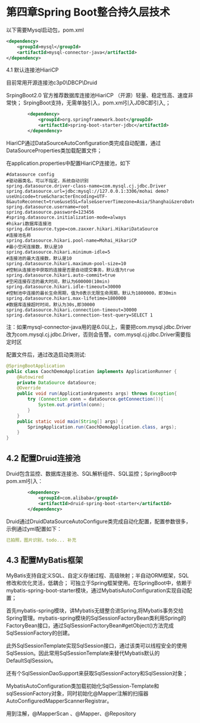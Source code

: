 # 第四章Spring Boot整合持久层技术

以下需要Mysql启动包，pom.xml

```xml
<dependency>
    <groupId>mysql</groupId>
    <artifactId>mysql-connector-java</artifactId>
</dependency>
```

4.1 默认连接池HiariCP

目前常用开源连接池c3p0\DBCP\Druid

SrpingBoot2.0 官方推荐数据库连接池HiariCP （开源）轻量、稳定性高、速度非常快；
SrpingBoot支持，无需单独引入，pom.xml引入JDBC即引入,；
```xml
        <dependency>
            <groupId>org.springframework.boot</groupId>
            <artifactId>spring-boot-starter-jdbc</artifactId>
        </dependency>
```
HiariCP通过DataSourceAutoConfiguration类完成自动配置，通过DataSourceProperties类加载配置文件；

在application.properties中配置HiariCP连接池，如下

```properties
#datasource config
#驱动器类名，可以不指定，系统自动识别
spring.datasource.driver-class-name=com.mysql.cj.jdbc.Driver
spring.datasource.url=jdbc:mysql://127.0.0.1:3306/mohai demo?useUnicode=true&characterEncoding=UTF-8&autoReconnect=true&useSSL=false&serverTimezone=Asia/Shanghai&zeroDateTimeBehavior=convertToNull
spring.datasource.username=root
spring.datasource.password=123456
#spring.datasource.initialization-mode=always
#hikari数据库连接池
spring.datasource.type=com.zaxxer.hikari.HikariDataSource
#连接池名称
spring.datasource.hikari.pool-name=Mohai_HikariCP
#最小空闲连接数，默认是10
spring.datasource.hikari.minimum-idle=5
#连接池的最大连接数，默认是10
spring.datasource.hikari.maximum-pool-size=10
#控制从连接池中获取的连接是否是自动提交事务，默认值为true
spring.datasource.hikari.auto-commit=true
#空闲连接存活的最大时间，默认为600000(10min)
spring.datasource.hikari.idle-timeout=30000
#控制池中连接的最长生命周期，值为0表示无限生命周期，默认为1800000，即30min
spring.datasource.hikari.max-lifetime=1800000
#数据库连接超时时间，默认为30s,即30000
spring.datasource.hikari.connection-timeout=30000
spring.datasource.hikari.connection-test-query=SELECT 1
```
注：如果mysql-connector-java用的是6.0以上，需要把com.mysql.jdbc.Driver改为com.mysql.cj.jdbc.Driver，否则会告警。com.mysql.cj.jdbc.Driver需要指定时区

配置文件后，通过改造启动类测试:
```java
@SpringBootApplication
public class CaochDemoApplication implements ApplicationRunner {
    @Autowired
    private DataSource dataSource;
    @Override
    public void run(ApplicationArguments args) throws Exception{
        try (Connection conn = dataSource.getConnection()){
            System.out.println(conn);
        }
    }
    public static void main(String[] args) {
        SpringApplication.run(CaochDemoApplication.class, args);
    }
}
```

## 4.2 配置Druid连接池

Druid包含监控、数据库连接池、SQL解析组件、SQL监控；SpringBoot中pom.xml引入：

```xml
        <dependency>
            <groupId>com.alibaba</groupId>
            <artifactId>druid-spring-boot-starter</artifactId>
        </dependency>
```
Druid通过DruidDataSourceAutoConfigure类完成自动化配置，配置参数很多，示例通过yml配置如下：

```yml
已拍照，图片识别，todo... 补充
```

## 4.3 配置MyBatis框架
MyBatis支持自定义SQL、自定义存储过程、高级映射；半自动ORM框架，SQL修改和优化灵活，低耦合；
可独立于Spring框架使用。在SpringBoot中，依赖于mybatis-spring-boot-starter模块，通过MybatisAutoConfiguration实现自动配置；

首先mybatis-spring模块，讲Mybatis无缝整合进Spring,将Mybatis事务交给Spring管理。mybatis-spring模块的SqlSessionFactoryBean类利用Spring的FactoryBean接口，通过SqlSessionFactoryBean#getObject()方法完成SqlSessionFactory的创建。

此外SqlSessionTemplate实现SqlSession接口，通过该类可以线程安全的使用SqlSession。因此常用SqlSessionTemplate来替代Mybatis默认的DefaultSqlSession。

还有个SqlSessionDaoSupport来获取SqlSessionFactory和SqlSession对象；


MybatisAutoConfiguration类加载初始化SqlSession-Template和sqlSessionFactory对象，同时初始化@Mapper注解的扫描器AutoConfiguredMapperScannerRegistrar。

用到注解，@MapperScan 、@Mapper、@Repository


